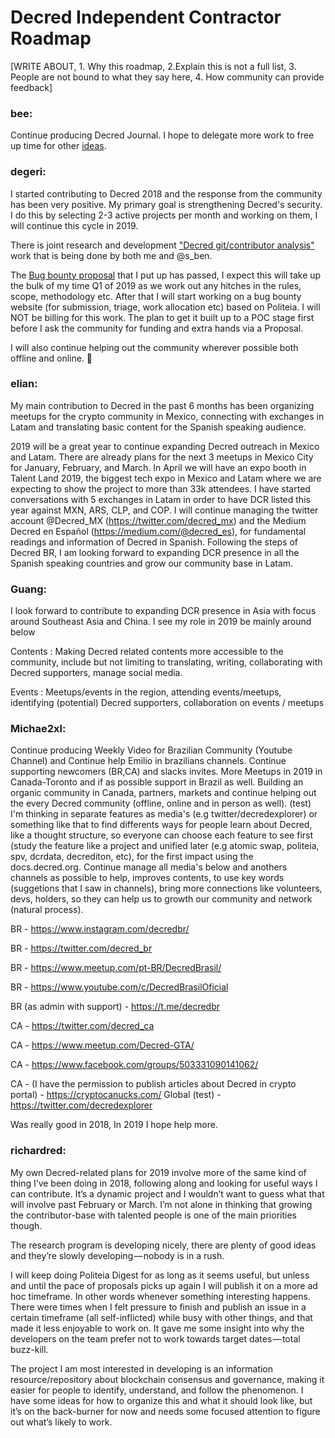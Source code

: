 # Decred Independent Contractor Roadmap

[WRITE ABOUT, 1. Why this roadmap, 2.Explain this is not a full list, 3. People are not bound to what they say here, 4. How community can provide feedback]



### bee:

Continue producing Decred Journal. I hope to delegate more work to free up time for other [ideas](https://github.com/xaur/decred-issues/issues).﻿


### degeri:

I started contributing to Decred 2018 and the response from the community has been very positive. My primary goal is strengthening Decred's security. I do this by selecting 2-3 active projects per month and working on them, I will continue this cycle in 2019.

There is joint research and development ["Decred git/contributor analysis"](https://proposals.decred.org/proposals/5d9cfb07aefb338ba1b74f97de16ee651beabc851c7f2b5f790bd88aea23b3cb/comments/34) work that is being done by both me and @s_ben.

The [Bug bounty proposal](https://proposals.decred.org/proposals/d33a2667469b56942adf42453def6cc2292325251e4cf791e806939ea9efc9e1) that I put up has passed, I expect this will take up the bulk of my time Q1 of 2019 as we work out any hitches in the rules, scope, methodology etc. After that I will start working on a bug bounty website (for submission, triage, work allocation etc) based on Politeia. I will NOT be billing for this work. The plan to get it built up to a POC stage first before I ask the community for funding and extra hands via a Proposal.

I will also continue helping out the community wherever possible both offline and online. :slightly_smiling_face: 

### elian:

My main contribution to Decred in the past 6 months has been organizing meetups for the crypto community in Mexico, connecting with exchanges in Latam and translating basic content for the Spanish speaking audience.

2019 will be a great year to continue expanding Decred outreach in Mexico and Latam. There are already plans for the next 3 meetups in Mexico City for January, February, and March. In April we will have an expo booth in Talent Land 2019, the biggest tech expo in Mexico and Latam where we are expecting to show the project to more than 33k attendees. I have started conversations with 5 exchanges in Latam in order to have DCR listed this year against MXN, ARS, CLP, and COP. I will continue managing the twitter account @Decred_MX (https://twitter.com/decred_mx) and the Medium Decred en Español (https://medium.com/@decred_es), for fundamental readings and information of Decred in Spanish. Following the steps of Decred BR, I am looking forward to expanding DCR presence in all the Spanish speaking countries and grow our community base in Latam.

### Guang: 

I look forward to contribute to expanding DCR presence in Asia with focus around Southeast Asia and China. I see my role in 2019 be mainly around below 

Contents : Making Decred related contents more accessible to the community, include but not limiting to translating, writing, collaborating with Decred supporters, manage social media. 

Events : Meetups/events in the region, attending events/meetups, identifying (potential) Decred supporters, collaboration on events / meetups 

### Michae2xl:

Continue producing Weekly Video for Brazilian Community (Youtube Channel) and Continue help Emilio in brazilians channels. 
Continue supporting newcomers (BR,CA) and slacks invites.
More Meetups in 2019 in Canada-Toronto and if as possible support in Brazil as well.
Building an organic community in Canada, partners, markets and continue helping out the every Decred community (offline, online and in person as well).
(test) I'm thinking in separate features as media's (e.g twitter/decredexplorer) or something like that to find differents ways for people learn about Decred, like a thought structure, so everyone can choose each feature to see first (study the feature like a project and unified later (e.g atomic swap, politeia, spv, dcrdata, decrediton, etc), for the first impact using the docs.decred.org.
Continue manage all media's below and anothers channels as possible to help, improves contents, to use key words (suggetions that I saw in channels), bring more connections like volunteers, devs, holders, so they can help us to growth our community and network (natural process).


BR - https://www.instagram.com/decredbr/ 

BR - https://twitter.com/decred_br	

BR - https://www.meetup.com/pt-BR/DecredBrasil/ 

BR - https://www.youtube.com/c/DecredBrasilOficial	

BR (as admin with support) - https://t.me/decredbr

CA - https://twitter.com/decred_ca	

CA - https://www.meetup.com/Decred-GTA/ 

CA - https://www.facebook.com/groups/503331090141062/ 

CA - (I have the permission to publish articles about Decred in crypto portal) - https://cryptocanucks.com/
Global (test) - https://twitter.com/decredexplorer 

Was really good in 2018, In 2019 I hope help more.


### richardred:

My own Decred-related plans for 2019 involve more of the same kind of thing I’ve been doing in 2018, following along and looking for useful ways I can contribute. It’s a dynamic project and I wouldn’t want to guess what that will involve past February or March. I’m not alone in thinking that growing the contributor-base with talented people is one of the main priorities though.

The research program is developing nicely, there are plenty of good ideas and they’re slowly developing — nobody is in a rush.

I will keep doing Politeia Digest for as long as it seems useful, but unless and until the pace of proposals picks up again I will publish it on a more ad hoc timeframe. In other words whenever something interesting happens. There were times when I felt pressure to finish and publish an issue in a certain timeframe (all self-inflicted) while busy with other things, and that made it less enjoyable to work on. It gave me some insight into why the developers on the team prefer not to work towards target dates — total buzz-kill.

The project I am most interested in developing is an information resource/repository about blockchain consensus and governance, making it easier for people to identify, understand, and follow the phenomenon. I have some ideas for how to organize this and what it should look like, but it’s on the back-burner for now and needs some focused attention to figure out what’s likely to work.

